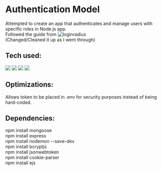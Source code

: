 # Authentication Model

Attempted to create an app that authenticates and manage users with specific roles in Node.js app.
<br>
Followed the guide from ![loginradius](https://www.loginradius.com/blog/engineering/guest-post/nodejs-authentication-guide/) <br> (Changed/Cleaned it up as I went through)

## Tech used:

<img src="https://img.shields.io/badge/JavaScript%20-%20?style=plastic&logo=javascript&label=%E2%94%82&labelColor=rgba(15%2C%2066%2C%20110%2C%200.9)&color=rgba(20%2C%20132%2C%20167%2C%200.9)"/> <img src="https://img.shields.io/badge/Node.js%20-%20?style=plastic&logo=node.js&label=%E2%94%82&labelColor=rgba(15%2C%2066%2C%20110%2C%200.9)&color=rgba(20%2C%20132%2C%20167%2C%200.9)"/> <img src="https://img.shields.io/badge/Mongo‑DB%20-%20?style=plastic&logo=mongodb&label=%E2%94%82&labelColor=rgba(15%2C%2066%2C%20110%2C%200.9)&color=rgba(20%2C%20132%2C%20167%2C%200.9)"/> <img src="https://img.shields.io/badge/Express%20-%20?style=plastic&logo=express&label=%E2%94%82&labelColor=rgba(15%2C%2066%2C%20110%2C%200.9)&color=rgba(20%2C%20132%2C%20167%2C%200.9)"/>

## Optimizations:

Allows token to be placed in .env for security purposes instead of being hard-coded.

## Dependencies:

npm install mongoose <br>
npm install express <br>
npm install nodemon --save-dev <br>
npm install bcryptjs <br>
npm install jsonwebtoken <br>
npm install cookie-parser <br>
npm install ejs <br>
